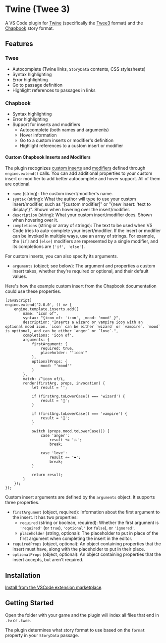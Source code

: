 # Twine (Twee 3)

A VS Code plugin for [Twine] (specifically the [Twee3] format) and the [Chapbook] story format.

## Features

### Twee

-   Autocomplete (Twine links, `StoryData` contents, CSS stylesheets)
-   Syntax highlighting
-   Error highlighting
-   Go to passage definition
-   Highlight references to passages in links

### Chapbook

-   Syntax highlighting
-   Error highlighting
-   Support for inserts and modifiers
    -   Autocomplete (both names and arguments)
    -   Hover information
    -   Go to a custom inserts or modifier's definition
    -   Highlight references to a custom insert or modifier

#### Custom Chapbook Inserts and Modifiers

The plugin recognizes [custom inserts] and [modifiers][custom modifiers] defined through `engine.extend()` calls. You can add additional properties to your custom insert or modifier to add better autocomplete and hover support. All of them are optional.

-   `name` (string): The custom insert/modifier's name.
-   `syntax` (string): What the author will type to use your custom insert/modifier, such as "[custom modifier]" or "{new insert: 'text to display'}". Shown when hovering over the insert/modifier.
-   `description` (string): What your custom insert/modifier does. Shown when hovering over it.
-   `completions` (string or array of strings): The text to be used when VS Code tries to auto-complete your insert/modifier. If the insert or modifier can be invoked in multiple ways, use an array of strings. For example, the `[if]` and `[else]` modifiers are represented by a single modifier, and its completions are `['if', 'else']`.

For custom inserts, you can also specify its arguments.

-   `arguments` (object; see below): The argument and properties a custom insert takes, whether they're required or optional, and their default values.

Here's how the example custom insert from the Chapbook documentation could use these properties.

```
[JavaScript]
engine.extend('2.0.0', () => {
    engine.template.inserts.add({
        name: "icon of",
        syntax: "{icon of: 'icon', _mood: 'mood'_}",
        description: "Inserts a wizard or vampire icon with an optional mood icon. `icon` can be either `wizard` or `vampire`. `mood` is optional, and can be either `anger` or `love`.",
        completions: 'icon of',
        arguments: {
            firstArgument: {
                required: true,
                placeholder: "'icon'"
            },
            optionalProps: {
                mood: "'mood'"
            }
        },
        match: /^icon of/i,
        render(firstArg, props, invocation) {
            let result = '';

            if (firstArg.toLowerCase() === 'wizard') {
                result = '🧙';
            }

            if (firstArg.toLowerCase() === 'vampire') {
                result = '🧛';
            }

            switch (props.mood.toLowerCase()) {
                case 'anger':
                    result += '💥';
                    break;

                case 'love':
                    result += '❤️';
                    break;
            }

            return result;
        }
    });
});
```

Custom insert arguments are defined by the `arguments` object. It supports three properties.

-   `firstArgument` (object, required): Information about the first argument to the insert. It has two properties:
    -   `required` (string or boolean, required): Whether the first argument is `'required'` (or `true`), `'optional'` (or `false`), or `'ignored'`.
    -   `placeholder` (string, optional): The placeholder to put in place of the first argument when completing the insert in the editor.
-   `requiredProps` (object, optional): An object containing properties that the insert must have, along with the placeholder to put in their place.
-   `optionalProps` (object, optional): An object containing properties that the insert accepts, but aren't required.

## Installation

[Install from the VSCode extension marketplace][marketplace].

## Getting Started

Open the folder with your game and the plugin will index all files that end in `.tw` or `.twee`.

The plugin determines what story format to use based on the `format` property in your `StoryData` passage.

[Chapbook]: https://klembot.github.io/chapbook/
[custom inserts]: https://klembot.github.io/chapbook/guide/advanced/adding-custom-inserts.html
[custom modifiers]: https://klembot.github.io/chapbook/guide/advanced/adding-custom-modifiers.html
[marketplace]: https://marketplace.visualstudio.com/
[Twee3]: https://github.com/iftechfoundation/twine-specs/blob/master/twee-3-specification.md
[Twine]: https://twinery.org/
